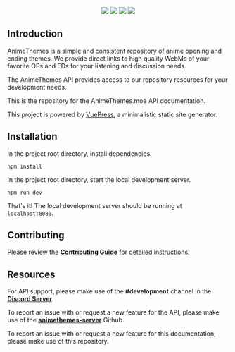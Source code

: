<p align="center">
<a href="https://discordapp.com/invite/m9zbVyQ"><img src="https://img.shields.io/discord/354388306580078594.svg?label=&logo=discord&logoColor=ffffff&color=7389D8&labelColor=6A7EC2"></a>
<a href="https://github.com/AnimeThemes/animethemes-server/blob/wiki/LICENSE"><img src="https://img.shields.io/github/license/AnimeThemes/animethemes-server"></a>
<a href="https://reddit.com/r/AnimeThemes"><img src="https://img.shields.io/reddit/subreddit-subscribers/AnimeThemes?style=social"></a>
<a href="https://twitter.com/AnimeThemesMoe"><img src="https://img.shields.io/twitter/follow/AnimeThemesMoe?style=social"></a>
</p>

## Introduction

AnimeThemes is a simple and consistent repository of anime opening and ending themes. We provide direct links to high quality WebMs of your favorite OPs and EDs for your listening and discussion needs.

The AnimeThemes API provides access to our repository resources for your development needs.

This is the repository for the AnimeThemes.moe API documentation.

This project is powered by [VuePress](https://vuepress.vuejs.org/), a minimalistic static site generator.

## Installation

In the project root directory, install dependencies.

`npm install`

In the project root directory, start the local development server.

`npm run dev`

That's it! The local development server should be running at `localhost:8080`.

## Contributing

Please review the [**Contributing Guide**](https://github.com/AnimeThemes/animethemes-api-docs/blob/main/.github/CONTRIBUTING.md) for detailed instructions.

## Resources

For API support, please make use of the **#development** channel in the [**Discord Server**](https://discordapp.com/invite/m9zbVyQ).

To report an issue with or request a new feature for the API, please make use of the [**animethemes-server**](https://github.com/AnimeThemes/animethemes-server) Github.

To report an issue with or request a new feature for this documentation, please make use of this repository.